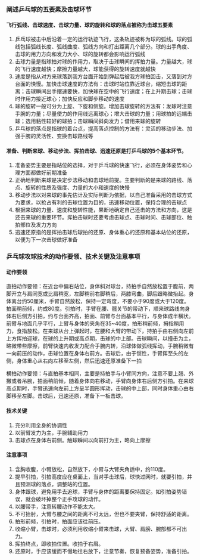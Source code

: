 ### 阐述乒乓球的五要素及击球环节

#### 飞行弧线、击球速度、击球力量、球的旋转和球的落点被称为击球五要素

1. 乒乓球被击中后沿着一定的运行轨迹飞行，这条轨迹被称为球的弧线。球的弧线包括弧线长度、弧线曲度、弧线方向和打出距离几个部分。球的出手角度、击球的用力方向和发力大小、球的旋转都会影响运行弧线
2. 击球力量是指球拍对球的作用力，取决于击球瞬间的挥拍力量。力量越大，球的飞行速度越快；摩擦力量越大，球能获得的旋转速度就越快
3. 速度是指从对方来球落到我方台面开始到弹起后被我方球拍回击，又落到对方台面的快慢。加快击球速度的方法有：击球时站位靠近球台，缩短击球的距离；击球瞬间出手摆速要快，加快球在空中的飞行速度；在上升期击球；击球时作用力接近球心；加快反应和脚步移动的速度
4. 球的旋转一般可分为上旋、下旋和侧旋。增加击球旋转的方法有：发球时注意手腕的力量；尽量使力的作用线远离球心；增大击球的力量；用球拍的远端击球；选用黏性较好的球拍；击球瞬间斜向发力；借用来球的旋转
5. 乒乓球的落点是指球的着台点，提高落点控制的方法有：灵活的移动步法、加强手腕的灵活性、变换击球路线等

#### 准备、判断来球、移动步法、挥拍击球、迅速还原是打乒乓球的5个基本环节。

1. 准备姿势主要是指站位的选择，对于乒乓球的快速飞行，必须在身体姿势和心理方面都做好前期准备
2. 正确地判断来球是决定步法移动和击球地前提。主要判断的是来球的路线、落点、旋转的性质及强度、力量的大小和速度的快慢
3. 移动步法以对来球的事先估计及实际判断为依据，以自己准备采用的击球方式为要求，以抢占有利的击球位置为目的，迅速移动位置，保持合理的击球点
4. 根据来球的力量、速度和旋转性能，果断地确定自己还击的方法和方向，这是还击来球的重要环节。挥拍击球时还要考虑击球点、击球时间、击球部位、触拍部位及发力方向
5. 迅速还原指的是挥拍击球后球拍的还原、身体重心的还原和基本站位的还原，以便为下一次击球做好准备



### 乒乓球攻球技术的动作要领、技术关键及注意事项

#### 动作要领

直拍动作要领：在近台中偏右站位，身体斜对球台，持拍手自然放松置于腹前，两脚开立与肩同宽或比肩稍宽，左脚稍前右脚稍后，两膝弯曲，脚后跟略微抬起。身体离台约50厘米，手臂自然放松，保持一定弯度，不要小于90度或大于120度。拍面稍前倾，约成80度。引拍时，手臂在腰、髋关节的带动下，顺来球路线向身体右后侧方引拍，约与台面齐高，拍面、前臂与台面基本平行，与身体成半横状。前臂与地面几乎平行，上臂与身体的夹角在35~40度，拍形稍前倾，拇指稍用力，食指放松。在来球从台上弹起时，在腰和大臂的带动下，持拍手由右侧向左前上方挥拍迎球，在球的上升期或高点期，击球的中上部。击球瞬间，以撞击为主，略微带些摩擦，前臂快速内收发力配合手腕内转，沿球体做弧线挥动，手腕稍微有一向前压的动作，击球位置在身体右前方。击球后，由于惯性，手臂挥至头的左侧，身体重心从右向左移至左侧，然后迅速还原准备下一拍

横拍动作要领：与直拍基本相同，主要是持拍手与小臂同方向，注意不要上翘、外撇或者吊腕，拍面稍前倾，随着身体向右移动，手臂向身体右后侧方引拍。在来球高点期时，手臂迅速向左前上方呈半圆形挥动，击球的中上部，同时身体重心由右脚移至左脚。击球后，迅速还原，准备下一板击球。

#### 技术关键

1. 充分利用全身的协调性
2. 以前臂发力为主，手腕辅助用力
3. 击球点在身体右前侧。触球瞬间以向前打为主，略向上摩擦

#### 注意事项

1. 含胸收腹，小臂放松，自然放下，小臂与大臂夹角适中，约110度。
2. 提早引拍，引拍高度应在桌面上，当对手击球后，球快过网时，就要引拍，并且预测球的落点，调整站的位置。
3. 身体跟球，避免用手去追球，手臂与身体的距离要保持固定。如引拍姿势错误，就会破坏掉整个正手攻球的动作。
4. 以腰带手，注意转腰动作不能太大。
5. 不可抬肘，大臂与腰之间的距离不可太远，但也不要夹臂，保持舒适的距离。
6. 拍形前倾，引拍时，拍面应该往前压。
7. 收缩小臂，击球时，必须利用收缩小臂来击球，大臂、肩膀、腕部都不可出力。
8. 挥拍终点，即收拍位置。收拍于右眉。
9. 还原时，手应该缓而不慢地往右放下，注意节奏，恢复预备姿势，准备引拍。